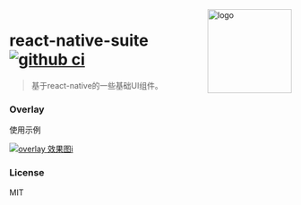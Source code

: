 <img src="https://user-images.githubusercontent.com/6293752/86525221-fa3f5000-beb6-11ea-9a99-697b99af0060.png" alt="logo" height="150" align="right" />

# react-native-suite [![github ci](https://github.com/lake2/react-native-suite/workflows/Build%20android%20CI/badge.svg)](https://github.com/lake2/react-native-suite/actions)

> 基于react-native的一些基础UI组件。

### Overlay

使用示例

[![overlay 效果图i](https://github.com/lake2/react-native-suite/workflows/Build%20android%20CI/badge.svg)](https://github.com/lake2/react-native-suite/actions)

### License

MIT

